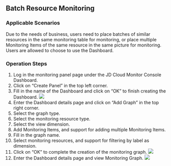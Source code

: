 ## Batch Resource Monitoring
### Applicable Scenarios
Due to the needs of business, users need to place batches of similar resources in the same monitoring table for monitoring, or place multiple Monitoring Items of the same resource in the same picture for monitoring. Users are allowed to choose to use the Dashboard.
### Operation Steps
1. Log in the monitoring panel page under the JD Cloud Monitor Console Dashboard.
2. Click on “Create Panel” in the top left corner.
3. Fill in the name of the Dashboard and click on “OK” to finish creating the Dashboard.
![](https://raw.githubusercontent.com/jdcloudcom/cn/edit/image/Cloud-Monitor/zuijiashijian/%E6%9C%80%E4%BD%B3%E5%AE%9E%E8%B7%B51.1.png)
4. Enter the Dashboard details page and click on “Add Graph” in the top right corner.
5. Select the graph type.
6. Select the monitoring resource type.
7. Select the view dimension.
8. Add Monitoring Items, and support for adding multiple Monitoring Items.
9. Fill in the graph name.
10. Select monitoring resources, and support for filtering by label as dimension.
11. Click on “OK” to complete the creation of the monitoring graph.
![](https://raw.githubusercontent.com/jdcloudcom/cn/edit/image/Cloud-Monitor/zuijiashijian/%E6%9C%80%E4%BD%B3%E5%AE%9E%E8%B7%B51.2.png)
12. Enter the Dashboard details page and view Monitoring Graph.
![](https://github.com/jdcloudcom/cn/blob/edit/image/Cloud-Monitor/zuijiashijian/%E6%9C%80%E4%BD%B3%E5%AE%9E%E8%B7%B51.3.png)
